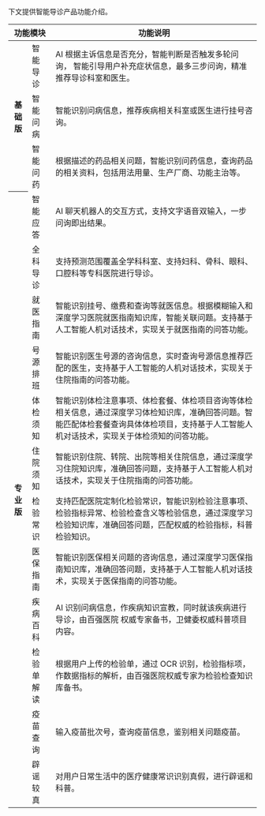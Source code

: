下文提供智能导诊产品功能介绍。

<table >
<thead>
<tr>
<th  colspan="2">功能模块</th>
<th>功能说明</th>
</tr>
</thead>
<tbody>
<tr>
<th  rowspan="4">基础版</th>
<tr>
<td>智能导诊</td>
<td >AI 根据主诉信息是否充分，智能判断是否触发多轮问询，
智能引导用户补充症状信息，最多三步问询，精准推荐导诊科室和医生。
</td>
</tr>
<tr>
 <td>智能问病</td>
<td >智能识别问病信息，推荐疾病相关科室或医生进行挂号咨询。
</td>
</tr>
<tr>
 <td>智能问药</td>
<td >根据描述的药品相关问题，智能识别问药信息，查询药品的相关资料，包括用法用量、生产厂商、功能主治等。
</td>
</tr>
<th  rowspan="13">专业版</th>
<tr>
<td>智能应答</td>
<td >AI 聊天机器人的交互方式，支持文字语音双输入，一步问询即出结果。
</td>
</tr>
<tr>
 <td>全科导诊</td>
<td >支持预测范围覆盖全学科科室、支持妇科、骨科、眼科、口腔科等专科医院进行导诊。
</td>
</tr>
<tr>
 <td>就医指南</td>
<td >智能识别挂号、缴费和查询等就医信息。根据模糊输入和深度学习医院就医指南知识库，智能关联问题。支持基于人工智能人机对话技术，实现关于就医指南的问答功能。
</td>
</tr>
<tr>
 <td>号源排班</td>
<td >智能识别医生号源的咨询信息，实时查询号源信息推荐匹配的医生，支持基于人工智能的人机对话技术，实现关于住院指南的问答功能。
</td>
</tr>
<tr>
 <td>体检须知</td>
<td >智能识别体检注意事项、体检套餐、体检项目咨询等体检相关信息，通过深度学习体检知识库，准确回答问题。智能匹配体检套餐查询具体体检项目，支持基于人工智能人机对话技术，实现关于体检须知的问答功能。
</td>
</tr>
<tr>
 <td>住院须知</td>
<td >智能识别住院、转院、出院等相关住院信息，通过深度学习住院知识库，准确回答问题，支持基于人工智能人机对话技术，实现关于住院指南的问答功能。
</td>
</tr>
<tr>
 <td>检验常识</td>
<td >支持匹配医院定制化检验常识，智能识别检验注意事项、检验指标异常、检验检查含义等检验信息，通过深度学习检验知识库，准确回答问题，匹配权威的检验指标，科普检验知识。
</td>
</tr>
<tr>
 <td>医保指南</td>
<td >智能识别医保相关问题的咨询信息，通过深度学习医保指南知识库，准确回答问题，支持基于人工智能人机对话技术，实现关于医保指南的问答功能。
</td>
</tr>
<tr>
 <td>疾病百科</td>
<td >AI 识别问病信息，作疾病知识宣教，同时就该疾病进行导诊，由百强医院 权威专家备书，卫健委权威科普项目内容。
</td>
</tr>
<tr>
 <td>检验单解读</td>
<td >根据用户上传的检验单，通过 OCR 识别，检验指标项，作数据指标的解析，由百强医院权威专家为检验检查知识库备书。
</td>
</tr>
<tr>
 <td>疫苗查询</td>
<td >输入疫苗批次号，查询疫苗信息，鉴别相关问题疫苗。
</td>
</tr>
<tr>
 <td>辟谣较真</td>
<td >对用户日常生活中的医疗健康常识识别真假，进行辟谣和科普。
</td>
</tr>

</tr>
</tbody></table>



